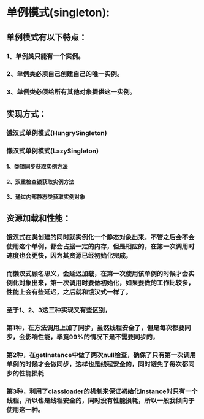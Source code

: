 # 单例模式(singleton):
## 单例模式有以下特点：
### 1、单例类只能有一个实例。
### 2、单例类必须自己创建自己的唯一实例。
### 3、单例类必须给所有其他对象提供这一实例。
## 实现方式：
### 饿汉式单例模式(HungrySingleton)
### 懒汉式单例模式(LazySingleton)
#### 1、类锁同步获取实例方法
#### 2、双重检查锁获取实例方法
#### 3、通过内部静态类获取实例对象
## 资源加载和性能：
### 饿汉式在类创建的同时就实例化一个静态对象出来，不管之后会不会使用这个单例，都会占据一定的内存，但是相应的，在第一次调用时速度也会更快，因为其资源已经初始化完成，
### 而懒汉式顾名思义，会延迟加载，在第一次使用该单例的时候才会实例化对象出来，第一次调用时要做初始化，如果要做的工作比较多，性能上会有些延迟，之后就和饿汉式一样了。
### 至于1、2、3这三种实现又有些区别，
### 第1种，在方法调用上加了同步，虽然线程安全了，但是每次都要同步，会影响性能，毕竟99%的情况下是不需要同步的，
### 第2种，在getInstance中做了两次null检查，确保了只有第一次调用单例的时候才会做同步，这样也是线程安全的，同时避免了每次都同步的性能损耗
### 第3种，利用了classloader的机制来保证初始化instance时只有一个线程，所以也是线程安全的，同时没有性能损耗，所以一般我倾向于使用这一种。
